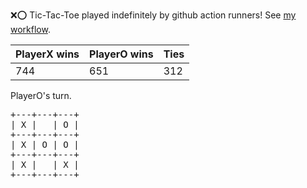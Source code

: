 :x::o: Tic-Tac-Toe played indefinitely by github action runners! See [my workflow](.github/workflows/play.yaml).

|PlayerX wins|PlayerO wins|Ties|
|-|-|-|
|744|651|312|

PlayerO's turn.

<pre>
+---+---+---+
| X |   | O |
+---+---+---+
| X | O | O |
+---+---+---+
| X |   | X |
+---+---+---+
</pre>